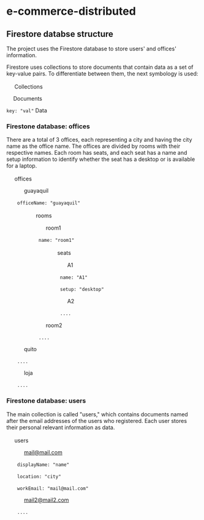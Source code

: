 # e-commerce-distributed

## Firestore databse structure

The project uses the Firestore database to store users' and offices' information. 

Firestore uses collections to store documents that contain data as a set of key-value pairs. To differentiate between them, the next symbology is used:

<img src="https://cdn.onlinewebfonts.com/svg/img_3438.png" width="17px"> Collections


<img src="https://listimg.pinclipart.com/picdir/s/170-1705038_orange-text-file-4-icon-document-icon-png.png" width="14px"> Documents

`key: "val"` Data

### Firestone database: offices

There are a total of 3 offices, each representing a city and having the city name as the office name. The offices are divided by rooms with their respective names. Each room has seats, and each seat has a name and setup information to identify whether the seat has a desktop or is available for a laptop.

<img src="https://cdn.onlinewebfonts.com/svg/img_3438.png" width="17px"> offices

  <img src="https://listimg.pinclipart.com/picdir/s/170-1705038_orange-text-file-4-icon-document-icon-png.png" width="14px"> guayaquil
  
  `officeName: "guayaquil"`

    <img src="https://cdn.onlinewebfonts.com/svg/img_3438.png" width="17px"> rooms
  
      <img src="https://listimg.pinclipart.com/picdir/s/170-1705038_orange-text-file-4-icon-document-icon-png.png" width="15px"> room1
  
      `name: "room1"`

        <img src="https://cdn.onlinewebfonts.com/svg/img_3438.png" width="17px"> seats

          <img src="https://listimg.pinclipart.com/picdir/s/170-1705038_orange-text-file-4-icon-document-icon-png.png" width="15px"> A1

          `name: "A1"`

          `setup: "desktop"`

          <img src="https://listimg.pinclipart.com/picdir/s/170-1705038_orange-text-file-4-icon-document-icon-png.png" width="15px"> A2
  
          `....`

      <img src="https://listimg.pinclipart.com/picdir/s/170-1705038_orange-text-file-4-icon-document-icon-png.png" width="15px"> room2
  
      `....`

  <img src="https://listimg.pinclipart.com/picdir/s/170-1705038_orange-text-file-4-icon-document-icon-png.png" width="14px"> quito

  `....`

  <img src="https://listimg.pinclipart.com/picdir/s/170-1705038_orange-text-file-4-icon-document-icon-png.png" width="14px"> loja

  `....`


### Firestone database: users

The main collection is called "users," which contains documents named after the email addresses of the users who registered. Each user stores their personal relevant information as data.

<img src="https://cdn.onlinewebfonts.com/svg/img_3438.png" width="17px"> users

  <img src="https://listimg.pinclipart.com/picdir/s/170-1705038_orange-text-file-4-icon-document-icon-png.png" width="14px"> mail@mail.com
  
  `displayName: "name"`

  `location: "city"`

  `workEmail: "mail@mail.com"`

  <img src="https://listimg.pinclipart.com/picdir/s/170-1705038_orange-text-file-4-icon-document-icon-png.png" width="14px"> mail2@mail2.com

  `....`
